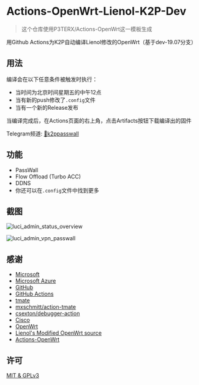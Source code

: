 # Actions-OpenWrt-Lienol-K2P-Dev

> 这个仓库使用P3TERX/Actions-OpenWrt这一模板生成

用Github Actions为K2P自动编译Lienol修改的OpenWrt（基于dev-19.07分支）

## 用法

编译会在以下任意条件被触发时执行：

- 当时间为北京时间星期五的中午12点
- 当有新的push修改了`.config`文件
- 当有一个新的Release发布

当编译完成后，在Actions页面的右上角，点击Artifacts按钮下载编译出的固件

Telegram频道: [🚀k2ppasswall](https://t.me/k2ppasswall)

## 功能

- PassWall
- Flow Offload (Turbo ACC)
- DDNS
- 你还可以在`.config`文件中找到更多

## 截图

![luci_admin_status_overview](https://i.loli.net/2020/02/19/H87v1qBaoTbJXiN.png)

![luci_admin_vpn_passwall](https://i.loli.net/2020/02/19/GP7pya2oQgI4CO6.png)

## 感谢

- [Microsoft](https://www.microsoft.com)
- [Microsoft Azure](https://azure.microsoft.com)
- [GitHub](https://github.com)
- [GitHub Actions](https://github.com/features/actions)
- [tmate](https://github.com/tmate-io/tmate)
- [mxschmitt/action-tmate](https://github.com/mxschmitt/action-tmate)
- [csexton/debugger-action](https://github.com/csexton/debugger-action)
- [Cisco](https://www.cisco.com/)
- [OpenWrt](https://github.com/openwrt/openwrt)
- [Lienol's Modified OpenWrt source](https://github.com/Lienol/openwrt)
- [Actions-OpenWrt](https://github.com/P3TERX/Actions-OpenWrt)

## 许可

[MIT & GPLv3](https://github.com/DreamWalkerXZ/Actions-OpenWrt-Lienol-K2P/blob/master/LICENSE)
